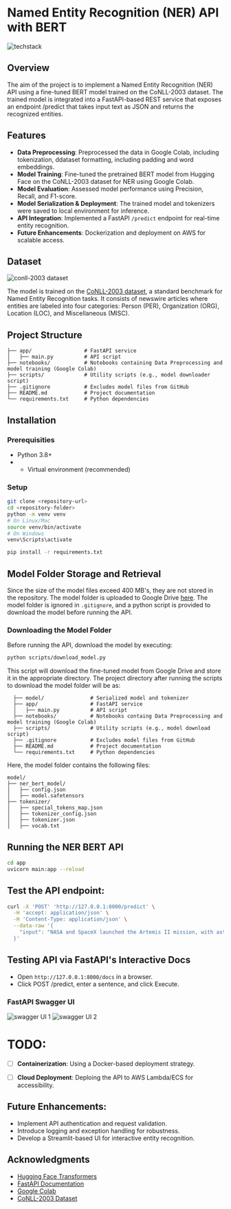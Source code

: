 # Named Entity Recognition (NER) API with BERT

![techstack](tech_stack.png)

## Overview

The aim of the project is to implement a Named Entity Recognition (NER) API using a fine-tuned BERT model trained on the CoNLL-2003 dataset. The trained model is integrated into a FastAPI-based REST service that exposes an endpoint /predict that takes input text as JSON and returns the recognized entities. 

## Features
- **Data Preprocessing**: Preprocessed the data in Google Colab, including tokenization, ddataset formatting, including padding and word embeddings.
- **Model Training**: Fine-tuned the pretrained BERT model from Hugging Face on the CoNLL-2003 dataset for NER using Google Colab.
- **Model Evaluation**: Assessed model performance using Precision, Recall, and F1-score.
- **Model Serialization & Deployment**: The trained model and tokenizers were saved to local environment for inference.
- **API Integration**: Implemented a FastAPI `/predict` endpoint for real-time entity recognition.
- **Future Enhancements**: Dockerization and deployment on AWS for scalable access.

## Dataset
![conll-2003 dataset](conll-2003.png)

The model is trained on the [CoNLL-2003 dataset](https://huggingface.co/datasets/eriktks/conll2003), a standard benchmark for Named Entity Recognition tasks. It consists of newswire articles where entities are labeled into four categories: Person (PER), Organization (ORG), Location (LOC), and Miscellaneous (MISC). 

## Project Structure

```
├── app/                 # FastAPI service
│   ├── main.py          # API script
├── notebooks/           # Notebooks containing Data Preprocessing and model training (Google Colab)
├── scripts/             # Utility scripts (e.g., model downloader script)
├── .gitignore           # Excludes model files from GitHub
├── README.md            # Project documentation
└── requirements.txt     # Python dependencies
```


## Installation

### Prerequisities
- Python 3.8+
- - Virtual environment (recommended)

### Setup

```bash
git clone <repository-url>
cd <repository-folder>
python -m venv venv
# On Linux/Mac
source venv/bin/activate  
# On Windows
venv\Scripts\activate

pip install -r requirements.txt
```
## Model Folder Storage and Retrieval
Since the size of the model files exceed 400 MB's, they are not stored in the repository. The model folder is uploaded to Google Drive [here](https://drive.google.com/file/d/1TjtdVLCQ1So2TC6ylo6Rttyp2l_yXpvX/view?usp=drive_link). The model folder is ignored in `.gitignore`, and a python script is provided to download the model before running the API.

### Downloading the Model Folder
Before running the API, download the model by executing:
```bash
python scripts/download_model.py
```
This script will download the fine-tuned model from Google Drive and store it in the appropriate directory.
The project directory after running the scripts to download the model folder will be as:
```
  ├── model/               # Serialized model and tokenizer
  ├── app/                 # FastAPI service
  │   ├── main.py          # API script
  ├── notebooks/           # Notebooks containg Data Preprocessing and model training (Google Colab)
  ├── scripts/             # Utility scripts (e.g., model download script)
  ├── .gitignore           # Excludes model files from GitHub
  ├── README.md            # Project documentation
  └── requirements.txt     # Python dependencies
```
Here, the model folder contains the following files:
```
model/
├── ner_bert_model/
│   ├── config.json
│   ├── model.safetensors
├── tokenizer/
│   ├── special_tokens_map.json
│   ├── tokenizer_config.json
│   ├── tokenizer.json
│   ├── vocab.txt
```
## Running the NER BERT API
```bash
cd app
uvicorn main:app --reload
```

## Test the API endpoint:
```bash
curl -X 'POST' 'http://127.0.0.1:8000/predict' \
  -H 'accept: application/json' \
  -H 'Content-Type: application/json' \
  --data-raw '{
    "input": "NASA and SpaceX launched the Artemis II mission, with astronauts training at Kennedy Space Center before heading to the ISS."
  }'
```

## Testing API via FastAPI's Interactive Docs
- Open `http://127.0.0.1:8000/docs` in a browser.
- Click POST /predict, enter a sentence, and click Execute.

### FastAPI Swagger UI 
![swagger UI 1](ui1.png)
![swagger UI 2](ui2.png)



# TODO:
- [ ] **Containerization**: Using a Docker-based deployment strategy.
- [ ] **Cloud Deployment**: Deploing the API to AWS Lambda/ECS for accessibility.


## Future Enhancements:
- Implement API authentication and request validation.
- Introduce logging and exception handling for robustness.
- Develop a Streamlit-based UI for interactive entity recognition.

## Acknowledgments
- [Hugging Face Transformers](https://huggingface.co/transformers/)
- [FastAPI Documentation](https://fastapi.tiangolo.com/)
- [Google Colab](https://colab.research.google.com/)
- [CoNLL-2003 Dataset](https://www.kaggle.com/datasets/alaakhaled/conll003-ner)
